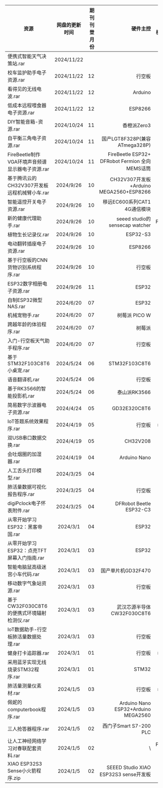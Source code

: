 

资源|网盘的更新时间|期刊刊登月份|硬件主控|备注(使用模组,模块等)|
---|:--:|---:|---:|---:
便携式智能天气决策站.rar|2024/11/22| | | |
校车监护助手电子资源.rar|2024/11/22| 12|行空板 | |
看得见的无线电波.rar|2024/11/22| 12|Arduino | |
低成本远程喂食器电子资源.rar|2024/11/22| 12| ESP8266| |
DIY智能音箱-资源.rar|2024/10/24| 11| 香橙派Zero3| |
自平衡三角电子资源.rar|2024/10/24| 11| 国产LGT8F328P(兼容ATmega328P)| |
FireBeetle制作VGA环境声音频谱显示器电子资源.rar|2024/10/24|11 |FireBeetle ESP32+ DFRobot Fermion 全向MEMS话筒 | |
基于腾讯云的CH32V307开发板远程机械臂小车.rar|2024/9/26| 10| CH32V307开发板+Arduino MEGA2560+ESP8266| |
智能遥控开关电子资源.rar|2024/9/26| 10|移远EC600系列CAT1 4G通信模块 | |
新的健康代理助手.rar|2024/9/26|10 | seeed studio的sensecap watcher| Python|
植物生长记录仪.rar|2024/9/26| 10 |  ESP32-S3| |
电动翻转插座电子资源.rar|2024/9/26| 10|ESP8266 | |
基于行空板的CNN货物识别系统程序.rar|2024/9/26| 10| 行空板| |
ESP32数字相册电子资源.rar|2024/9/26| 11|ESP32 | |
自制ESP32微型NAS.rar|2024/6/20| 07| ESP32| |
机械宠物手.rar|2024/6/20| 07| 树莓派 PICO W| |
跨越年龄的体验程序.rar|2024/6/20| 07|树莓派 | |
入门-行空板天气助手程序.rar|2024/6/20| 07| 行空板| |
基于STM32F103C8T6小桌宠.rar|2024/5/24| 06| STM32F103C8T6| |
语音翻译机.rar|2024/5/24| 06| 行空板| |
基于RK3566的智能投影机.rar|2024/5/24| 06|泰山派RK3566 | |
简易数字示波器电子资源.rar|2024/4/24| 05|GD32E320C8T6 | |
IoT答题系统效果程序.rar|2024/4/19| 05|行空板 |mind+ |
双USB串口数据交换.rar|2024/4/19| 05| CH32V208| |
会吐烟圈的加湿器.rar|2024/4/19| 04 | Arduino Nano| |
人工舌头打印模型.rar|2024/3/25| 04 | | |
肺活量数据可视化报告程序.rar|2024/3/25| 04 | 行空板| |
digiPclock电子怀表附件.rar|2024/3/25| 04 | DFRobot Beetle ESP32-C3| |
从零开始学习ESP32：黑客帝国.rar|2024/3/1| 04 | ESP32| |
从零开始学习ESP32：点亮TFT屏幕入门指南.rar|2024/3/1| 03|ESP32 | |
智能电脑鼠高级迷宫小车代码.rar|2024/3/1|03 |国产单片机GD32F470 | |
移动数字气象站资源.rar|2024/3/1| 03|行空板 | |
基于CW32F030C8T6的便携式环境辐射检测仪.rar|2024/3/1| 03| 武汉芯源半导体CW32F030C8T6| |
IoT数据助手-行空板肺活量数据处理.rar|2024/3/1| 03| 行空板| |
健身打卡追踪器.rar|2024/3/1| 01| 行空板| mind+|
采用蓝牙实现无线烧录STM32程序.rar|2024/3/1| 01|STM32| c#(上位机)|
肺活量测量仪素材.rar|2024/1/5| 03| 行空板|mind+ |
佩妮的computerbook程序.rar|2024/1/5|03 |Arduino Nano ESP32+Arduino MEGA2560 | |
三人抢答器程序.rar|2024/1/5| 02| 西门子Smart S7-200 PLC| |
让人工神经网络学习对春联配套资料.rar|2024/1/5| 02| \ | Python代码|
XIAO ESP32S3 Sense小火箭程序.zip|2024/1/5| 02|SEEED Studio XIAO ESP32S3 sense开发板 | |
